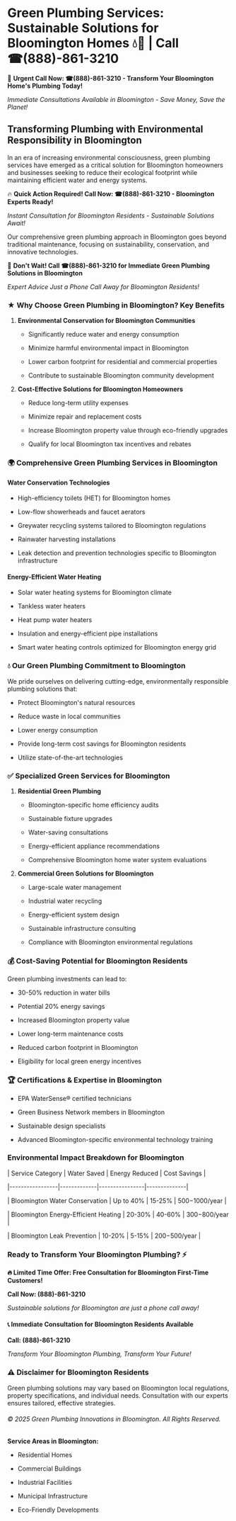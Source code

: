 # Green Plumbing Services: Sustainable Solutions for Bloomington Homes 💧🌿 | Call ☎(888)-861-3210

🚨 **Urgent Call Now: ☎(888)-861-3210 - Transform Your Bloomington Home's Plumbing Today!**
*Immediate Consultations Available in Bloomington - Save Money, Save the Planet!*

## Transforming Plumbing with Environmental Responsibility in Bloomington

In an era of increasing environmental consciousness, green plumbing services have emerged as a critical solution for Bloomington homeowners and businesses seeking to reduce their ecological footprint while maintaining efficient water and energy systems. 

🔥 **Quick Action Required! Call Now: ☎(888)-861-3210 - Bloomington Experts Ready!**
*Instant Consultation for Bloomington Residents - Sustainable Solutions Await!*

Our comprehensive green plumbing approach in Bloomington goes beyond traditional maintenance, focusing on sustainability, conservation, and innovative technologies.

🚨 **Don't Wait! Call ☎(888)-861-3210 for Immediate Green Plumbing Solutions in Bloomington**
*Expert Advice Just a Phone Call Away for Bloomington Residents!*

### ★ Why Choose Green Plumbing in Bloomington? Key Benefits

1. **Environmental Conservation for Bloomington Communities** 
   - Significantly reduce water and energy consumption
   - Minimize harmful environmental impact in Bloomington
   - Lower carbon footprint for residential and commercial properties
   - Contribute to sustainable Bloomington community development

2. **Cost-Effective Solutions for Bloomington Homeowners** 
   - Reduce long-term utility expenses
   - Minimize repair and replacement costs
   - Increase Bloomington property value through eco-friendly upgrades
   - Qualify for local Bloomington tax incentives and rebates

### 🌍 Comprehensive Green Plumbing Services in Bloomington

#### Water Conservation Technologies
- High-efficiency toilets (HET) for Bloomington homes
- Low-flow showerheads and faucet aerators
- Greywater recycling systems tailored to Bloomington regulations
- Rainwater harvesting installations
- Leak detection and prevention technologies specific to Bloomington infrastructure

#### Energy-Efficient Water Heating
- Solar water heating systems for Bloomington climate
- Tankless water heaters
- Heat pump water heaters
- Insulation and energy-efficient pipe installations
- Smart water heating controls optimized for Bloomington energy grid

### 💧 Our Green Plumbing Commitment to Bloomington

We pride ourselves on delivering cutting-edge, environmentally responsible plumbing solutions that:
- Protect Bloomington's natural resources
- Reduce waste in local communities
- Lower energy consumption
- Provide long-term cost savings for Bloomington residents
- Utilize state-of-the-art technologies

### ✅ Specialized Green Services for Bloomington

1. **Residential Green Plumbing**
   - Bloomington-specific home efficiency audits
   - Sustainable fixture upgrades
   - Water-saving consultations
   - Energy-efficient appliance recommendations
   - Comprehensive Bloomington home water system evaluations

2. **Commercial Green Solutions for Bloomington**
   - Large-scale water management
   - Industrial water recycling
   - Energy-efficient system design
   - Sustainable infrastructure consulting
   - Compliance with Bloomington environmental regulations

### 💰 Cost-Saving Potential for Bloomington Residents

Green plumbing investments can lead to:
- 30-50% reduction in water bills
- Potential 20% energy savings
- Increased Bloomington property value
- Lower long-term maintenance costs
- Reduced carbon footprint in Bloomington
- Eligibility for local green energy incentives

### 🏆 Certifications & Expertise in Bloomington

- EPA WaterSense® certified technicians
- Green Business Network members in Bloomington
- Sustainable design specialists
- Advanced Bloomington-specific environmental technology training

### Environmental Impact Breakdown for Bloomington

| Service Category | Water Saved | Energy Reduced | Cost Savings |
|-----------------|-------------|----------------|--------------|
| Bloomington Water Conservation | Up to 40% | 15-25% | $500-$1000/year |
| Bloomington Energy-Efficient Heating | 20-30% | 40-60% | $300-$800/year |
| Bloomington Leak Prevention | 10-20% | 5-15% | $200-$500/year |

### Ready to Transform Your Bloomington Plumbing? ⚡

**🔥 Limited Time Offer: Free Consultation for Bloomington First-Time Customers!**

**Call Now: (888)-861-3210**
*Sustainable solutions for Bloomington are just a phone call away!*

#### 📞 Immediate Consultation for Bloomington Residents Available

**Call: (888)-861-3210**
*Transform Your Bloomington Plumbing, Transform Your Future!*

### ⚠️ Disclaimer for Bloomington Residents

Green plumbing solutions may vary based on Bloomington local regulations, property specifications, and individual needs. Consultation with our experts ensures tailored, effective strategies.

###### © 2025 Green Plumbing Innovations in Bloomington. All Rights Reserved.

**Service Areas in Bloomington:** 
- Residential Homes
- Commercial Buildings
- Industrial Facilities
- Municipal Infrastructure
- Eco-Friendly Developments